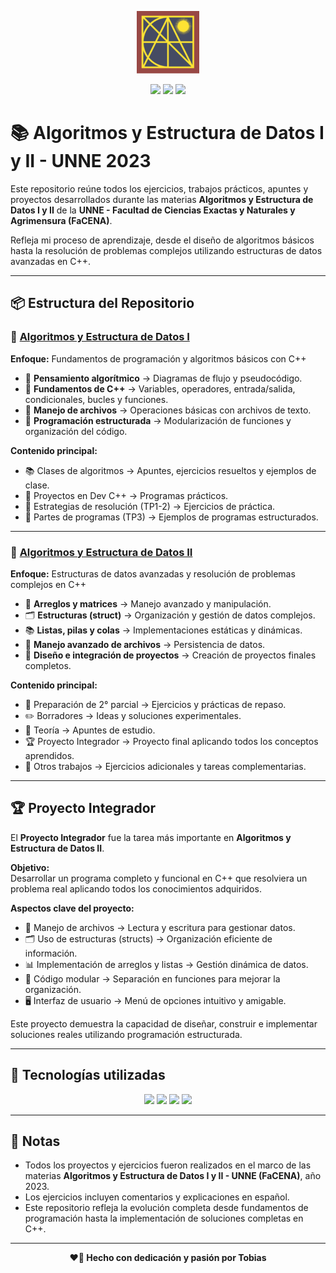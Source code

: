 <p align="center">
  <img src="assets/facena.png" alt="Logo de FACENA" width="100"/>
</p>

<p align="center">
  <img src="https://img.shields.io/badge/C%2B%2B-00599C?style=for-the-badge&logo=cplusplus&logoColor=white"/>
  <img src="https://img.shields.io/badge/UNNE-Informática-blue?style=for-the-badge"/>
  <img src="https://img.shields.io/badge/Estado-Completado-brightgreen?style=for-the-badge"/>
</p>

# 📚 Algoritmos y Estructura de Datos I y II - UNNE 2023

Este repositorio reúne todos los ejercicios, trabajos prácticos, apuntes y proyectos desarrollados durante las materias **Algoritmos y Estructura de Datos I y II** de la **UNNE - Facultad de Ciencias Exactas y Naturales y Agrimensura (FaCENA)**.

Refleja mi proceso de aprendizaje, desde el diseño de algoritmos básicos hasta la resolución de problemas complejos utilizando estructuras de datos avanzadas en C++.

---

## 📦 Estructura del Repositorio

### 📘 [Algoritmos y Estructura de Datos I](./Algoritmo%20y%20Estructura%20de%20datos%201)

**Enfoque:** Fundamentos de programación y algoritmos básicos con C++

- 🧠 **Pensamiento algorítmico** → Diagramas de flujo y pseudocódigo.
- 🧱 **Fundamentos de C++** → Variables, operadores, entrada/salida, condicionales, bucles y funciones.
- 📄 **Manejo de archivos** → Operaciones básicas con archivos de texto.
- 🧩 **Programación estructurada** → Modularización de funciones y organización del código.

**Contenido principal:**

- 📚 Clases de algoritmos → Apuntes, ejercicios resueltos y ejemplos de clase.
- 🧰 Proyectos en Dev C++ → Programas prácticos.
- 📝 Estrategias de resolución (TP1-2) → Ejercicios de práctica.
- 🔧 Partes de programas (TP3) → Ejemplos de programas estructurados.

---

### 📗 [Algoritmos y Estructura de Datos II](./Algoritmo%20y%20Estructura%20de%20datos%202)

**Enfoque:** Estructuras de datos avanzadas y resolución de problemas complejos en C++

- 🧮 **Arreglos y matrices** → Manejo avanzado y manipulación.
- 🗂️ **Estructuras (struct)** → Organización y gestión de datos complejos.
- 📚 **Listas, pilas y colas** → Implementaciones estáticas y dinámicas.
- 💾 **Manejo avanzado de archivos** → Persistencia de datos.
- 🧩 **Diseño e integración de proyectos** → Creación de proyectos finales completos.

**Contenido principal:**

- 🧪 Preparación de 2° parcial → Ejercicios y prácticas de repaso.
- ✏️ Borradores → Ideas y soluciones experimentales.
- 📖 Teoría → Apuntes de estudio.
- 🏆 Proyecto Integrador → Proyecto final aplicando todos los conceptos aprendidos.
- 📌 Otros trabajos → Ejercicios adicionales y tareas complementarias.

---

## 🏆 Proyecto Integrador

El **Proyecto Integrador** fue la tarea más importante en **Algoritmos y Estructura de Datos II**.

**Objetivo:**  
Desarrollar un programa completo y funcional en C++ que resolviera un problema real aplicando todos los conocimientos adquiridos.

**Aspectos clave del proyecto:**

- 📂 Manejo de archivos → Lectura y escritura para gestionar datos.
- 🗂️ Uso de estructuras (structs) → Organización eficiente de información.
- 📊 Implementación de arreglos y listas → Gestión dinámica de datos.
- 🧩 Código modular → Separación en funciones para mejorar la organización.
- 🖥️ Interfaz de usuario → Menú de opciones intuitivo y amigable.

Este proyecto demuestra la capacidad de diseñar, construir e implementar soluciones reales utilizando programación estructurada.

---

## 🚀 Tecnologías utilizadas

<p align="center">
  <img src="https://img.shields.io/badge/C++-00599C?style=for-the-badge&logo=cplusplus&logoColor=white"/>
  <img src="https://img.shields.io/badge/Dev%20C%2B%2B-0065A9?style=for-the-badge"/>
  <img src="https://img.shields.io/badge/Librerías-Standard%20C++-00599C?style=for-the-badge"/>
  <img src="https://img.shields.io/badge/Markdown-000000?style=for-the-badge&logo=markdown&logoColor=white"/>
</p>

---

## 📌 Notas

- Todos los proyectos y ejercicios fueron realizados en el marco de las materias **Algoritmos y Estructura de Datos I y II - UNNE (FaCENA)**, año 2023.
- Los ejercicios incluyen comentarios y explicaciones en español.
- Este repositorio refleja la evolución completa desde fundamentos de programación hasta la implementación de soluciones completas en C++.

---

<p align="center"><b>❤️🐔 Hecho con dedicación y pasión por Tobias</b></p>

